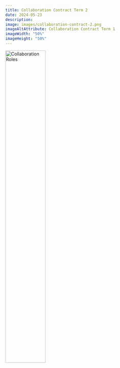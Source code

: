 ```yaml
---
title: Collaboration Contract Term 2
date: 2024-05-23
description: 
image: images/collaboration-contract-2.png
imageAltAttribute: Collaboration Contract Term 1
imageWidth: "50%"
imageHeight: "50%"
---
```


<img alt="Collaboration Roles" src="/images/collaboration-contract-2-1.png" width="50%" height="50%" />